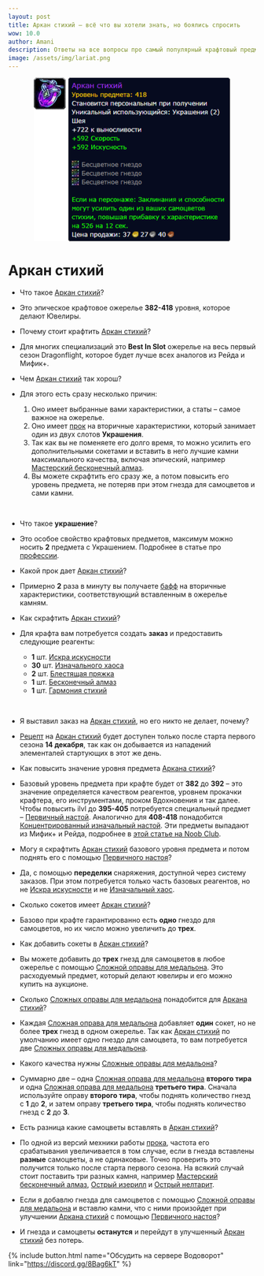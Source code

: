 ```yaml
---
layout: post
title: Аркан стихий – всё что вы хотели знать, но боялись спросить
wow: 10.0
author: Amani
description: Ответы на все вопросы про самый популярный крафтовый предмет первого сезона Dragonflight.
image: /assets/img/lariat.png
---
```


<p align="center">
<img src="/assets/img/lariat.png" width=400x> 
</p>

# Аркан стихий

* Что такое [Аркан стихий](https://www.wowhead.com/ru/item=193001/%D0%B0%D1%80%D0%BA%D0%B0%D0%BD-%D1%81%D1%82%D0%B8%D1%85%D0%B8%D0%B9?bonus=8960:8840:8836:8902:8783:8784:8780&crafted-stats=36:49&ilvl=418&spec=263)?
* Это эпическое крафтовое ожерелье **382-418** уровня, которое делают Ювелиры.

* Почему стоит крафтить [Аркан стихий](https://www.wowhead.com/ru/item=193001/%D0%B0%D1%80%D0%BA%D0%B0%D0%BD-%D1%81%D1%82%D0%B8%D1%85%D0%B8%D0%B9?bonus=8960:8840:8836:8902:8783:8784:8780&crafted-stats=36:49&ilvl=418&spec=263)?
* Для многих специализаций это **Best In Slot** ожерелье на весь первый сезон Dragonflight, которое будет лучше всех аналогов из Рейда и Мифик+.

* Чем [Аркан стихий](https://www.wowhead.com/ru/item=193001/%D0%B0%D1%80%D0%BA%D0%B0%D0%BD-%D1%81%D1%82%D0%B8%D1%85%D0%B8%D0%B9?bonus=8960:8840:8836:8902:8783:8784:8780&crafted-stats=36:49&ilvl=418&spec=263) так хорош?
* Для этого есть сразу несколько причин:
  1. Оно имеет выбранные вами характеристики, а статы – самое важное на ожерелье.
  2. Оно имеет [прок](https://www.wowhead.com/ru/spell=375323) на вторичные характеристики, который занимает один из двух слотов **Украшения**.
  3. Так как вы не поменяете его долго время, то можно усилить его дополнительными сокетами и вставить в него лучшие камни максимального качества, включая эпический, например [Мастерский бесконечный алмаз](https://www.wowhead.com/ru/item=192988/).
  4. Вы можете скрафтить его сразу же, а потом повысить его уровень предмета, не потеряв при этом гнезда для самоцветов и сами камни.

<br>

 <!--more-->

* Что такое **украшение**?
* Это особое свойство крафтовых предметов, максимум можно носить **2** предмета с Украшением. Подробнее в статье про [профессии](https://stormkeeper.ru/info/professions.html).

* Какой прок дает [Аркан стихий](https://www.wowhead.com/ru/item=193001/%D0%B0%D1%80%D0%BA%D0%B0%D0%BD-%D1%81%D1%82%D0%B8%D1%85%D0%B8%D0%B9?bonus=8960:8840:8836:8902:8783:8784:8780&crafted-stats=36:49&ilvl=418&spec=263)?
* Примерно **2** раза в минуту вы получаете [бафф](https://www.wowhead.com/ru/spell=375323) на вторичные характеристики, соответствующий вставленным в ожерелье камням.

* Как скрафтить [Аркан стихий](https://www.wowhead.com/ru/item=193001/%D0%B0%D1%80%D0%BA%D0%B0%D0%BD-%D1%81%D1%82%D0%B8%D1%85%D0%B8%D0%B9?bonus=8960:8840:8836:8902:8783:8784:8780&crafted-stats=36:49&ilvl=418&spec=263)?
* Для крафта вам потребуется создать **заказ** и предоставить следующие реагенты:
  * **1** шт. [Искра искусности](https://www.wowhead.com/ru/item=190453)
  * **30** шт. [Изначального хаоса](https://www.wowhead.com/ru/item=190454)
  * **2** шт. [Блестящая пряжка](https://www.wowhead.com/ru/item=192836)
  * **1** шт. [Бесконечный алмаз](https://www.wowhead.com/ru/item=190454)
  * **1** шт. [Гармония стихий](https://www.wowhead.com/ru/item=193379)

<br>

* Я выставил заказ на [Аркан стихий](https://www.wowhead.com/ru/item=193001/%D0%B0%D1%80%D0%BA%D0%B0%D0%BD-%D1%81%D1%82%D0%B8%D1%85%D0%B8%D0%B9?bonus=8960:8840:8836:8902:8783:8784:8780&crafted-stats=36:49&ilvl=418&spec=263), но его никто не делает, почему?
* [Рецепт](https://www.wowhead.com/ru/item=194641) на [Аркан стихий](https://www.wowhead.com/ru/item=193001/%D0%B0%D1%80%D0%BA%D0%B0%D0%BD-%D1%81%D1%82%D0%B8%D1%85%D0%B8%D0%B9?bonus=8960:8840:8836:8902:8783:8784:8780&crafted-stats=36:49&ilvl=418&spec=263) будет доступен только после старта первого сезона **14 декабря**, так как он добывается из нападений элементалей стартующих в этот же день. 

* Как повысить значение уровня предмета [Аркана стихий](https://www.wowhead.com/ru/item=193001/%D0%B0%D1%80%D0%BA%D0%B0%D0%BD-%D1%81%D1%82%D0%B8%D1%85%D0%B8%D0%B9?bonus=8960:8840:8836:8902:8783:8784:8780&crafted-stats=36:49&ilvl=418&spec=263)?
* Базовый уровень предмета при крафте будет от **382** до **392** – это значение определяется качеством реагентов, уровнем прокачки крафтера, его инструментами, проком Вдохновения и так далее. Чтобы повысить ilvl до **395-405** потребуется специальный предмет – [Первичный настой](https://www.wowhead.com/ru/item=197921). Аналогично для **408-418** понадобится [Концентрированный изначальный настой](https://www.wowhead.com/ru/item=198046). Эти предметы выпадают из Мифик+ и Рейда, подробнее в [этой статье на Noob Club](https://www.noob-club.ru/index.php?topic=80933.0).

* Могу я скрафтить [Аркан стихий](https://www.wowhead.com/ru/item=193001/%D0%B0%D1%80%D0%BA%D0%B0%D0%BD-%D1%81%D1%82%D0%B8%D1%85%D0%B8%D0%B9?bonus=8960:8840:8836:8902:8783:8784:8780&crafted-stats=36:49&ilvl=418&spec=263) базового уровня предмета и потом поднять его с помощью [Первичного настоя](https://www.wowhead.com/ru/item=197921)?
* Да, с помощью **переделки** снаряжения, доступной через систему заказов. При этом потребуется только часть базовых реагентов, но не [Искра искусности](https://www.wowhead.com/ru/item=190453) и не [Изначальный хаос](https://www.wowhead.com/ru/item=190454).

* Сколько сокетов имеет [Аркан стихий](https://www.wowhead.com/ru/item=193001/%D0%B0%D1%80%D0%BA%D0%B0%D0%BD-%D1%81%D1%82%D0%B8%D1%85%D0%B8%D0%B9?bonus=8960:8840:8836:8902:8783:8784:8780&crafted-stats=36:49&ilvl=418&spec=263)?
* Базово при крафте гарантированно есть **одно** гнездо для самоцветов, но их число можно увеличить до **трех**.

* Как добавить сокеты в [Аркан стихий](https://www.wowhead.com/ru/item=193001/%D0%B0%D1%80%D0%BA%D0%B0%D0%BD-%D1%81%D1%82%D0%B8%D1%85%D0%B8%D0%B9?bonus=8960:8840:8836:8902:8783:8784:8780&crafted-stats=36:49&ilvl=418&spec=263)?
* Вы можете добавить до **трех** гнезд для самоцветов в любое ожерелье с помощью [Сложной оправы для медальона](https://www.wowhead.com/ru/item=192994/). Это расходуемый предмет, который делают ювелиры и его можно купить на аукционе.

* Сколько [Сложных оправы для медальона](https://www.wowhead.com/ru/item=192994/) понадобится для [Аркана стихий](https://www.wowhead.com/ru/item=193001/%D0%B0%D1%80%D0%BA%D0%B0%D0%BD-%D1%81%D1%82%D0%B8%D1%85%D0%B8%D0%B9?bonus=8960:8840:8836:8902:8783:8784:8780&crafted-stats=36:49&ilvl=418&spec=263)?
* Каждая [Сложная оправа для медальона](https://www.wowhead.com/ru/item=192994/) добавляет **один** сокет, но не более **трех** гнезд в одном ожерелье. Так как [Аркан стихий](https://www.wowhead.com/ru/item=193001/%D0%B0%D1%80%D0%BA%D0%B0%D0%BD-%D1%81%D1%82%D0%B8%D1%85%D0%B8%D0%B9?bonus=8960:8840:8836:8902:8783:8784:8780&crafted-stats=36:49&ilvl=418&spec=263) по умолчанию имеет одно гнездо для самоцвета, то вам потребуется две [Сложных оправы для медальона](https://www.wowhead.com/ru/item=192994/). 

* Какого качества нужны [Сложные оправы для медальона](https://www.wowhead.com/ru/item=192994/)?
* Суммарно две – одна [Сложная оправа для медальона](https://www.wowhead.com/ru/item=192993/) **второго тира** и одна [Сложная оправа для медальона](https://www.wowhead.com/ru/item=192994/) **третьего тира**. Сначала используйте оправу **второго тира**, чтобы поднять количество гнезд с **1** до **2**, и затем оправу **третьего тира**, чтобы поднять количество гнезд с **2** до **3**.

* Есть разница какие самоцветы вставлять в [Аркан стихий](https://www.wowhead.com/ru/item=193001/%D0%B0%D1%80%D0%BA%D0%B0%D0%BD-%D1%81%D1%82%D0%B8%D1%85%D0%B8%D0%B9?bonus=8960:8840:8836:8902:8783:8784:8780&crafted-stats=36:49&ilvl=418&spec=263)?
* По одной из версий мехники работы [прока](https://www.wowhead.com/ru/spell=375323), частота его срабатывания увеличивается в том случае, если в гнезда вставлены **разные** самоцветы, а не одинаковые. Точно проверить это получится только после старта первого сезона. На всякий случай стоит поставить три разных камня, например [Мастерский бесконечный алмаз](https://www.wowhead.com/ru/item=192988), [Острый изерилл](https://www.wowhead.com/ru/item=192948/) и [Острый нелтарит](https://www.wowhead.com/ru/item=192961).

* Если я добавлю гнезда для самоцветов с помощью [Сложной оправы для медальона](https://www.wowhead.com/ru/item=192994/) и вставлю камни, что с ними произойдет при улучшении [Аркана стихий](https://www.wowhead.com/ru/item=193001/%D0%B0%D1%80%D0%BA%D0%B0%D0%BD-%D1%81%D1%82%D0%B8%D1%85%D0%B8%D0%B9?bonus=8960:8840:8836:8902:8783:8784:8780&crafted-stats=36:49&ilvl=418&spec=263) с помощью [Первичного настоя](https://www.wowhead.com/ru/item=197921)?
* И гнезда и самоцветы **останутся** и перейдут в улучшенный [Аркан стихий](https://www.wowhead.com/ru/item=193001/%D0%B0%D1%80%D0%BA%D0%B0%D0%BD-%D1%81%D1%82%D0%B8%D1%85%D0%B8%D0%B9?bonus=8960:8840:8836:8902:8783:8784:8780&crafted-stats=36:49&ilvl=418&spec=263) без потерь.

<p></p>

{% include button.html name="Обсудить на сервере Водоворот" link="https://discord.gg/8Bag6kT" %}  

<p></p>
